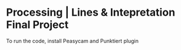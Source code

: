 # Processing | Lines & Intepretation Final Project

To run the code, install Peasycam and Punktiert plugin
